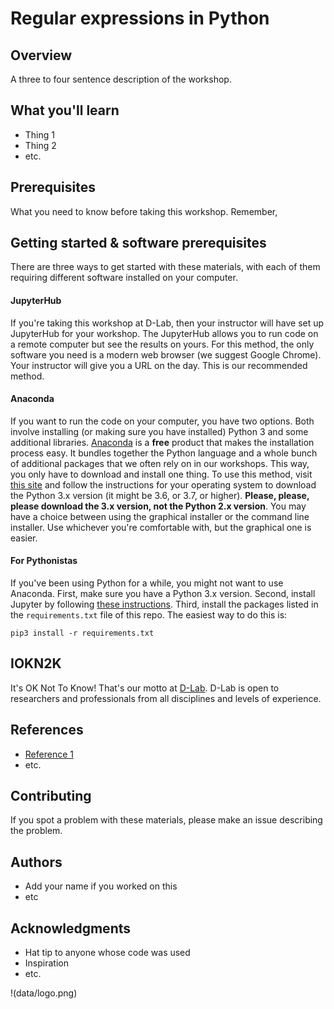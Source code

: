 # Regular expressions in Python

## Overview

A three to four sentence description of the workshop.

## What you'll learn
* Thing 1
* Thing 2
* etc.

## Prerequisites

What you need to know before taking this workshop. Remember, 

## Getting started & software prerequisites

There are three ways to get started with these materials, with each of them requiring different software installed on your computer.

#### JupyterHub

If you're taking this workshop at D-Lab, then your instructor will have set up JupyterHub for your workshop. The JupyterHub allows you to run code on a remote computer but see the results on yours. For this method, the only software you need is a modern web browser (we suggest Google Chrome). Your instructor will give you a URL on the day. This is our recommended method.

#### Anaconda

If you want to run the code on your computer, you have two options. Both involve installing (or making sure you have installed) Python 3 and some additional libraries. [Anaconda](https://www.anaconda.com/what-is-anaconda/) is a **free** product that makes the installation process easy. It bundles together the Python language and a whole bunch of additional packages that we often rely on in our workshops. This way, you only have to download and install one thing. To use this method, visit [this site](https://www.anaconda.com/download/) and follow the instructions for your operating system to download the Python 3.x version (it might be 3.6, or 3.7, or higher). **Please, please, please download the 3.x version, not the Python 2.x version**. You may have a choice between using the graphical installer or the command line installer. Use whichever you're comfortable with, but the graphical one is easier.

#### For Pythonistas

If you've been using Python for a while, you might not want to use Anaconda. First, make sure you have a Python 3.x version. Second, install Jupyter by following [these instructions](http://jupyter.org/install). Third, install the packages listed in the `requirements.txt` file of this repo. The easiest way to do this is:

```
pip3 install -r requirements.txt
```

## IOKN2K

It's OK Not To Know! That's our motto at [D-Lab](http://dlab.berkeley.edu/). D-Lab is open to researchers and professionals from all disciplines and levels of experience.

## References

* [Reference 1](www.google.com)
* etc.

## Contributing

If you spot a problem with these materials, please make an issue describing the problem.

## Authors

* Add your name if you worked on this
* etc

## Acknowledgments

* Hat tip to anyone whose code was used
* Inspiration
* etc.

!(data/logo.png)
